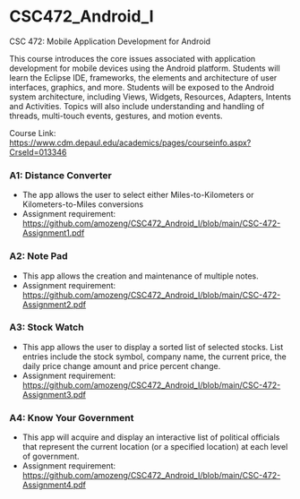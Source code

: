 # CSC472_Android_I

CSC 472: Mobile Application Development for Android

This course introduces the core issues associated with application development for mobile devices using the Android platform. Students will learn the Eclipse IDE, frameworks, the elements and architecture of user interfaces, graphics, and more. Students will be exposed to the Android system architecture, including Views, Widgets, Resources, Adapters, Intents and Activities. Topics will also include understanding and handling of threads, multi-touch events, gestures, and motion events.

Course Link: https://www.cdm.depaul.edu/academics/pages/courseinfo.aspx?CrseId=013346 


### A1: Distance Converter
* The app allows the user to select either Miles-to-Kilometers or Kilometers-to-Miles conversions
* Assignment requirement: https://github.com/amozeng/CSC472_Android_I/blob/main/CSC-472-Assignment1.pdf

### A2: Note Pad
* This app allows the creation and maintenance of multiple notes.
* Assignment requirement: https://github.com/amozeng/CSC472_Android_I/blob/main/CSC-472-Assignment2.pdf

### A3: Stock Watch
* This app allows the user to display a sorted list of selected stocks. List entries include the stock symbol, company name, the current price, the daily price change amount and price percent change.
* Assignment requirement: https://github.com/amozeng/CSC472_Android_I/blob/main/CSC-472-Assignment3.pdf 

### A4: Know Your Government
* This app will acquire and display an interactive list of political officials that represent the current location (or a specified location) at each level of government.
* Assignment requirement: https://github.com/amozeng/CSC472_Android_I/blob/main/CSC-472-Assignment4.pdf 
